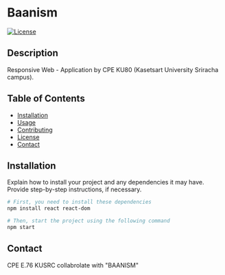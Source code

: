 # Baanism

[![License](https://img.shields.io/badge/License-MIT-blue.svg)](https://opensource.org/licenses/MIT)

## Description

Responsive Web - Application by CPE KU80 (Kasetsart University Sriracha campus).

## Table of Contents

- [Installation](#installation)
- [Usage](#usage)
- [Contributing](#contributing)
- [License](#license)
- [Contact](#contact)

## Installation

Explain how to install your project and any dependencies it may have. Provide step-by-step instructions, if necessary.

```bash
# First, you need to install these dependencies
npm install react react-dom

# Then, start the project using the following command
npm start
```

## Contact
CPE E.76 KUSRC collabrolate with "BAANISM"